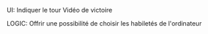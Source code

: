 UI:
Indiquer le tour 
Vidéo de victoire 

LOGIC:
Offrir une possibilité de choisir les habiletés de l'ordinateur